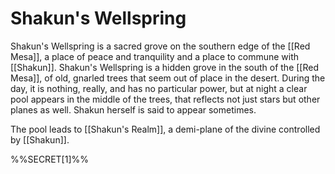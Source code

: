 # Shakun's Wellspring

Shakun's Wellspring is a sacred grove on the southern edge of the [[Red Mesa]], a place of peace and tranquility and a place to commune with [[Shakun]]. Shakun's Wellspring is a hidden grove in the south of the [[Red Mesa]], of old, gnarled trees that seem out of place in the desert. During the day, it is nothing, really, and has no particular power, but at night a clear pool appears in the middle of the trees, that reflects not just stars but other planes as well. Shakun herself is said to appear sometimes.

The pool leads to [[Shakun's Realm]], a demi-plane of the divine controlled by [[Shakun]].

%%SECRET[1]%%



